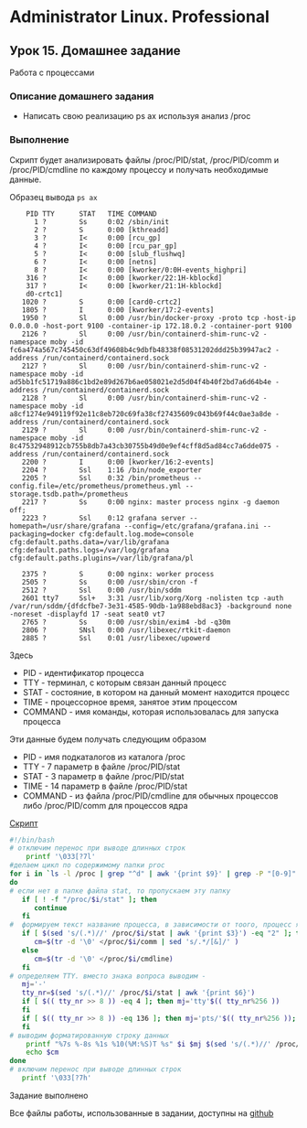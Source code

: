 # Administrator Linux. Professional

## Урок 15. Домашнее задание

Работа с процессами

### Описание домашнего задания

- Написать свою реализацию ps ax используя анализ /proc

### Выполнение

Скрипт будет анализировать файлы /proc/PID/stat, /proc/PID/comm и /proc/PID/cmdline по каждому процессу и получать необходимые данные.

Образец вывода ```ps ax```

```text
    PID TTY      STAT   TIME COMMAND
      1 ?        Ss     0:02 /sbin/init
      2 ?        S      0:00 [kthreadd]
      3 ?        I<     0:00 [rcu_gp]
      4 ?        I<     0:00 [rcu_par_gp]
      5 ?        I<     0:00 [slub_flushwq]
      6 ?        I<     0:00 [netns]
      8 ?        I<     0:00 [kworker/0:0H-events_highpri]
    316 ?        I<     0:00 [kworker/22:1H-kblockd]
    317 ?        I<     0:00 [kworker/21:1H-kblockd]
    d0-crtc1]
   1020 ?        S      0:00 [card0-crtc2]
   1805 ?        I      0:00 [kworker/17:2-events]
   1950 ?        Sl     0:00 /usr/bin/docker-proxy -proto tcp -host-ip 0.0.0.0 -host-port 9100 -container-ip 172.18.0.2 -container-port 9100
   2126 ?        Sl     0:00 /usr/bin/containerd-shim-runc-v2 -namespace moby -id fc6a474a567c745450c63df49608b4c9dbfb48338f08531202ddd25b39947ac2 -address /run/containerd/containerd.sock
   2127 ?        Sl     0:00 /usr/bin/containerd-shim-runc-v2 -namespace moby -id ad5bb1fc51719a886c1bd2e89d267b6ae058021e2d5d04f4b40f2bd7a6d64b4e -address /run/containerd/containerd.sock
   2128 ?        Sl     0:00 /usr/bin/containerd-shim-runc-v2 -namespace moby -id a8cf1274e949119f92e11c8eb720c69fa38cf27435609c043b69f44c0ae3a8de -address /run/containerd/containerd.sock
   2129 ?        Sl     0:00 /usr/bin/containerd-shim-runc-v2 -namespace moby -id 8c47532948912cb755b8db7a43cb30755b49d0e9ef4cff8d5ad84cc7a6dde075 -address /run/containerd/containerd.sock
   2200 ?        I      0:00 [kworker/16:2-events]
   2204 ?        Ssl    1:16 /bin/node_exporter
   2205 ?        Ssl    0:32 /bin/prometheus --config.file=/etc/prometheus/prometheus.yml --storage.tsdb.path=/prometheus
   2217 ?        Ss     0:00 nginx: master process nginx -g daemon off;
   2223 ?        Ssl    0:12 grafana server --homepath=/usr/share/grafana --config=/etc/grafana/grafana.ini --packaging=docker cfg:default.log.mode=console cfg:default.paths.data=/var/lib/grafana cfg:default.paths.logs=/var/log/grafana cfg:default.paths.plugins=/var/lib/grafana/pl
 
   2375 ?        S      0:00 nginx: worker process
   2505 ?        Ss     0:00 /usr/sbin/cron -f
   2512 ?        Ssl    0:00 /usr/bin/sddm
   2601 tty7     Ssl+   3:31 /usr/lib/xorg/Xorg -nolisten tcp -auth /var/run/sddm/{dfdcfbe7-3e31-4585-90db-1a988ebd8ac3} -background none -noreset -displayfd 17 -seat seat0 vt7
   2765 ?        Ss     0:00 /usr/sbin/exim4 -bd -q30m
   2806 ?        SNsl   0:00 /usr/libexec/rtkit-daemon
   2885 ?        Ssl    0:01 /usr/libexec/upowerd

```

Здесь

- PID - идентификатор процесса
- TTY - терминал, с которым связан данный процесс
- STAT - состояние, в котором на данный момент находится процесс
- TIME - процессорное время, занятое этим процессом
- COMMAND - имя команды, которая использовалась для запуска процесса

Эти данные будем получать следующим образом

- PID - имя подкаталогов из каталога /proc
- TTY - 7 параметр в файле /proc/PID/stat
- STAT - 3 параметр в файле /proc/PID/stat
- TIME - 14 параметр в файле /proc/PID/stat
- COMMAND - из файла /proc/PID/cmdline для обычных процессов либо /proc/PID/comm для процессов ядра

[Cкрипт](https://github.com/anashoff/otus/blob/master/lesson15/psanal.sh)

```bash
#!/bin/bash
# отключим перенос при выводе длинных строк
    printf '\033[?7l'
#делаем цикл по содeржимому папки proc
for i in `ls -l /proc | grep "^d" | awk '{print $9}' | grep -P "[0-9]" | sort -n` 
do
# если нет в папке файла stat, то пропускаем эту папку
   if [ ! -f "/proc/$i/stat" ]; then 
      continue 
   fi
#  формируем текст название процесса, в зависимости от тоого, процесс ядра это или нет
   if [ $(sed 's/(.*)//' /proc/$i/stat | awk '{print $3}') -eq "2" ]; then
      cm=$(tr -d '\0' </proc/$i/comm | sed 's/.*/[&]/' ) 
   else
      cm=$(tr -d '\0' </proc/$i/cmdline)
   fi
# определяем TTY. вместо знака вопроса выводим -
   mj='-'   
   tty_nr=$(sed 's/(.*)//' /proc/$i/stat | awk '{print $6}')
   if [ $(( tty_nr >> 8 )) -eq 4 ]; then mj='tty'$(( tty_nr%256 ))
   fi
   if [ $(( tty_nr >> 8 )) -eq 136 ]; then mj='pts/'$(( tty_nr%256 ));
   fi
# выводим форматированную строку данных
    printf "%7s %-8s %1s %10(%M:%S)T %s" $i $mj $(sed 's/(.*)//' /proc/$i/stat | awk '{print $2}  ; {tmm = int($13/92) ;  print  tmm}')
    echo $cm 
done
# включим перенос при выводе длинных строк
   printf '\033[?7h'
```

Задание выполнено

Все файлы работы, использованные в задании, доступны на [github](https://github.com/anashoff/otus/blob/master/lesson15)
